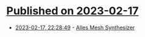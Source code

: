 # [Published on 2023-02-17](index.md)

* [2023-02-17, 22:28:49](https://news.ycombinator.com/item?id=34841489) - [Alles Mesh Synthesizer](https://notes.variogram.com/2022/09/23/alles-amy/)
